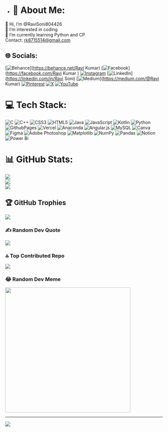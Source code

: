 - # 💫 About Me:
👋 Hi, I’m @RaviSoni804426<br>👀 I’m interested in coding<br>🌱 I’m currently learning Python and CP<br> Contact: rk8715514@gmail.com


## 🌐 Socials:
[![Behance](https://img.shields.io/badge/Behance-1769ff?logo=behance&logoColor=white)](https://behance.net/Ravi Kumar) [![Facebook](https://img.shields.io/badge/Facebook-%231877F2.svg?logo=Facebook&logoColor=white)](https://facebook.com/Ravi Kumar ) [![Instagram](https://img.shields.io/badge/Instagram-%23E4405F.svg?logo=Instagram&logoColor=white)](https://instagram.com/ravi.kumar__123) [![LinkedIn](https://img.shields.io/badge/LinkedIn-%230077B5.svg?logo=linkedin&logoColor=white)](https://linkedin.com/in/Ravi Soni) [![Medium](https://img.shields.io/badge/Medium-12100E?logo=medium&logoColor=white)](https://medium.com/@Ravi Kumar) [![Pinterest](https://img.shields.io/badge/Pinterest-%23E60023.svg?logo=Pinterest&logoColor=white)](https://pinterest.com/Rk) [![X](https://img.shields.io/badge/X-black.svg?logo=X&logoColor=white)](https://x.com/@RaviKumar189815) [![YouTube](https://img.shields.io/badge/YouTube-%23FF0000.svg?logo=YouTube&logoColor=white)](https://youtube.com/@@RaviKumar-qb6lj) 

# 💻 Tech Stack:
![C](https://img.shields.io/badge/c-%2300599C.svg?style=for-the-badge&logo=c&logoColor=white) ![C++](https://img.shields.io/badge/c++-%2300599C.svg?style=for-the-badge&logo=c%2B%2B&logoColor=white) ![CSS3](https://img.shields.io/badge/css3-%231572B6.svg?style=for-the-badge&logo=css3&logoColor=white) ![HTML5](https://img.shields.io/badge/html5-%23E34F26.svg?style=for-the-badge&logo=html5&logoColor=white) ![Java](https://img.shields.io/badge/java-%23ED8B00.svg?style=for-the-badge&logo=openjdk&logoColor=white) ![JavaScript](https://img.shields.io/badge/javascript-%23323330.svg?style=for-the-badge&logo=javascript&logoColor=%23F7DF1E) ![Kotlin](https://img.shields.io/badge/kotlin-%237F52FF.svg?style=for-the-badge&logo=kotlin&logoColor=white) ![Python](https://img.shields.io/badge/python-3670A0?style=for-the-badge&logo=python&logoColor=ffdd54) ![GithubPages](https://img.shields.io/badge/github%20pages-121013?style=for-the-badge&logo=github&logoColor=white) ![Vercel](https://img.shields.io/badge/vercel-%23000000.svg?style=for-the-badge&logo=vercel&logoColor=white) ![Anaconda](https://img.shields.io/badge/Anaconda-%2344A833.svg?style=for-the-badge&logo=anaconda&logoColor=white) ![Angular.js](https://img.shields.io/badge/angular.js-%23E23237.svg?style=for-the-badge&logo=angularjs&logoColor=white) ![MySQL](https://img.shields.io/badge/mysql-%2300000f.svg?style=for-the-badge&logo=mysql&logoColor=white) ![Canva](https://img.shields.io/badge/Canva-%2300C4CC.svg?style=for-the-badge&logo=Canva&logoColor=white) ![Figma](https://img.shields.io/badge/figma-%23F24E1E.svg?style=for-the-badge&logo=figma&logoColor=white) ![Adobe Photoshop](https://img.shields.io/badge/adobe%20photoshop-%2331A8FF.svg?style=for-the-badge&logo=adobe%20photoshop&logoColor=white) ![Matplotlib](https://img.shields.io/badge/Matplotlib-%23ffffff.svg?style=for-the-badge&logo=Matplotlib&logoColor=black) ![NumPy](https://img.shields.io/badge/numpy-%23013243.svg?style=for-the-badge&logo=numpy&logoColor=white) ![Pandas](https://img.shields.io/badge/pandas-%23150458.svg?style=for-the-badge&logo=pandas&logoColor=white) ![Notion](https://img.shields.io/badge/Notion-%23000000.svg?style=for-the-badge&logo=notion&logoColor=white) ![Power Bi](https://img.shields.io/badge/power_bi-F2C811?style=for-the-badge&logo=powerbi&logoColor=black)
# 📊 GitHub Stats:
![](https://github-readme-stats.vercel.app/api?username=RaviSoni804426&theme=radical&hide_border=false&include_all_commits=false&count_private=false)<br/>
![](https://github-readme-streak-stats.herokuapp.com/?user=RaviSoni804426&theme=radical&hide_border=false)<br/>
![](https://github-readme-stats.vercel.app/api/top-langs/?username=RaviSoni804426&theme=radical&hide_border=false&include_all_commits=false&count_private=false&layout=compact)

## 🏆 GitHub Trophies
![](https://github-profile-trophy.vercel.app/?username=RaviSoni804426&theme=juicyfresh&no-frame=false&no-bg=false&margin-w=4)

### ✍️ Random Dev Quote
![](https://quotes-github-readme.vercel.app/api?type=horizontal&theme=radical)

### 🔝 Top Contributed Repo
![](https://github-contributor-stats.vercel.app/api?username=RaviSoni804426&limit=5&theme=dark&combine_all_yearly_contributions=true)

### 😂 Random Dev Meme
<img src='https://randommeme-five.vercel.app/' style="height: 400px;"/>

---
[![](https://visitcount.itsvg.in/api?id=RaviSoni804426&icon=0&color=0)](https://visitcount.itsvg.in)

<!-- Proudly created with GPRM ( https://gprm.itsvg.in ) -->
  <!---
RaviSoni804426/RaviSoni804426 is a ✨ special ✨ repository because its `README.md` (this file) appears on your GitHub profile.
You can click the Preview link to take a look at your changes.
--->
